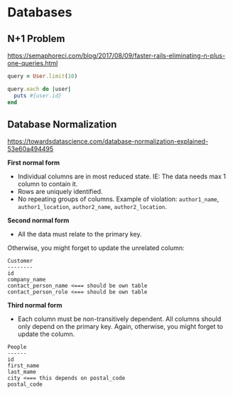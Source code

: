 # Databases

## N+1 Problem

https://semaphoreci.com/blog/2017/08/09/faster-rails-eliminating-n-plus-one-queries.html

```ruby
query = User.limit(10)

query.each do |user|
  puts #{user.id}
end
```

## Database Normalization

https://towardsdatascience.com/database-normalization-explained-53e60a494495

**First normal form**
* Individual columns are in most reduced state. IE: The data needs max 1 column to contain it.
* Rows are uniquely identified.
* No repeating groups of columns. Example of violation: `author1_name`, `author1_location`, `author2_name`, `author2_location`. 

**Second normal form**
* All the data must relate to the primary key.

Otherwise, you might forget to update the unrelated column:
```
Customer
--------
id
company_name
contact_person_name <=== should be own table
contact_person_role <=== should be own table
```

**Third normal form**
* Each column must be non-transitively dependent. All columns should only depend on the primary key. Again, otherwise, you might forget to update the column.

```
People
------
id
first_name
last_mame
city <=== this depends on postal_code
postal_code
```